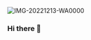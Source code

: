 ![IMG-20221213-WA0000](https://user-images.githubusercontent.com/114481048/207760764-02f1ee35-a441-46e9-ab67-ba97b2b57cb1.jpg)
### Hi there 👋

<!--
**Hasdiganss/Hasdiganss** is a ✨ _special_ ✨ repository because its `README.md` (this file) appears on your GitHub profile.

Here are some ideas to get you started:

- 🔭 I’m currently working on ...
- 🌱 I’m currently learning ...
- 👯 I’m looking to collaborate on ...
- 🤔 I’m looking for help with ...
- 💬 Ask me about ...
- 📫 How to reach me: ...
- 😄 Pronouns: ...
- ⚡ Fun fact: ...
-->
